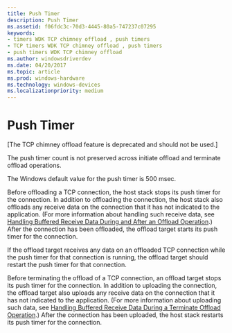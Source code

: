 ```yaml
---
title: Push Timer
description: Push Timer
ms.assetid: f06fdc3c-70d3-4445-80a5-747237c07295
keywords:
- timers WDK TCP chimney offload , push timers
- TCP timers WDK TCP chimney offload , push timers
- push timers WDK TCP chimney offload
ms.author: windowsdriverdev
ms.date: 04/20/2017
ms.topic: article
ms.prod: windows-hardware
ms.technology: windows-devices
ms.localizationpriority: medium
---
```


# Push Timer


\[The TCP chimney offload feature is deprecated and should not be used.\]

The push timer count is not preserved across initiate offload and terminate offload operations.

The Windows default value for the push timer is 500 msec.

Before offloading a TCP connection, the host stack stops its push timer for the connection. In addition to offloading the connection, the host stack also offloads any receive data on the connection that it has not indicated to the application. (For more information about handling such receive data, see [Handling Buffered Receive Data During and After an Offload Operation](handling-buffered-receive-data-during-and-after-an-offload-operation.md).) After the connection has been offloaded, the offload target starts its push timer for the connection.

If the offload target receives any data on an offloaded TCP connection while the push timer for that connection is running, the offload target should restart the push timer for that connection.

Before terminating the offload of a TCP connection, an offload target stops its push timer for the connection. In addition to uploading the connection, the offload target also uploads any receive data on the connection that it has not indicated to the application. (For more information about uploading such data, see [Handling Buffered Receive Data During a Terminate Offload Operation](handling-buffered-receive-data-during-a-terminate-offload-operation.md).) After the connection has been uploaded, the host stack restarts its push timer for the connection.

 

 





